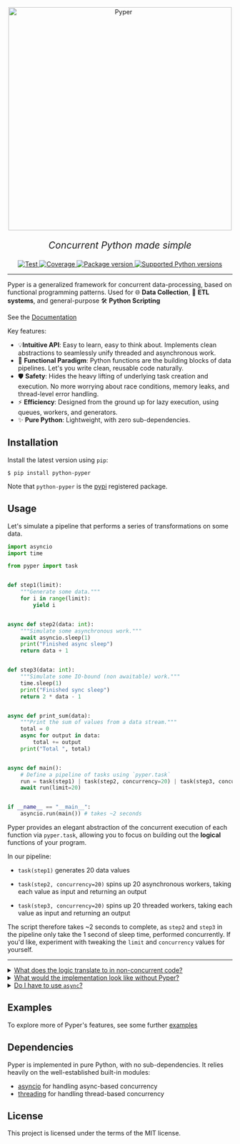 <p align="center">
  <img src="https://raw.githubusercontent.com/pyper-dev/pyper/refs/heads/main/docs/src/assets/img/pyper.png" alt="Pyper" style="width: 500px;">
</p>
<p align="center" style="font-size: 1.5em;">
    <em>Concurrent Python made simple</em>
</p>

<p align="center">
<a href="https://github.com/pyper-dev/pyper/actions/workflows/test.yml" target="_blank">
    <img src="https://github.com/pyper-dev/pyper/actions/workflows/test.yml/badge.svg" alt="Test">
</a>
<a href="https://coveralls.io/github/pyper-dev/pyper" target="_blank">
    <img src="https://coveralls.io/repos/github/pyper-dev/pyper/badge.svg" alt="Coverage">
</a>
<a href="https://pypi.org/project/python-pyper" target="_blank">
    <img src="https://img.shields.io/pypi/v/python-pyper?color=%2334D058&label=pypi%20package" alt="Package version">
</a>
<a href="https://pypi.org/project/python-pyper" target="_blank">
    <img src="https://img.shields.io/pypi/pyversions/python-pyper.svg?color=%2334D058" alt="Supported Python versions">
</a>
</p>

---

Pyper is a generalized framework for concurrent data-processing, based on functional programming patterns. Used for 🌐 **Data Collection**, 🔀 **ETL systems**, and general-purpose 🛠️ **Python Scripting**

See the [Documentation](https://pyper-dev.github.io/pyper/)

Key features:

* 💡**Intuitive API**: Easy to learn, easy to think about. Implements clean abstractions to seamlessly unify threaded and asynchronous work.
* 🚀 **Functional Paradigm**: Python functions are the building blocks of data pipelines. Let's you write clean, reusable code naturally.
* 🛡️ **Safety**: Hides the heavy lifting of underlying task creation and execution. No more worrying about race conditions, memory leaks, and thread-level error handling.
* ⚡ **Efficiency**: Designed from the ground up for lazy execution, using queues, workers, and generators.
* ✨ **Pure Python**: Lightweight, with zero sub-dependencies.

## Installation

Install the latest version using `pip`:

```console
$ pip install python-pyper
```

Note that `python-pyper` is the [pypi](https://pypi.org/project/python-pyper) registered package.

## Usage

Let's simulate a pipeline that performs a series of transformations on some data. 

```python
import asyncio
import time

from pyper import task


def step1(limit):
    """Generate some data."""
    for i in range(limit):
        yield i


async def step2(data: int):
    """Simulate some asynchronous work."""
    await asyncio.sleep(1)
    print("Finished async sleep")
    return data + 1


def step3(data: int):
    """Simulate some IO-bound (non awaitable) work."""
    time.sleep(1)
    print("Finished sync sleep")
    return 2 * data - 1


async def print_sum(data):
    """Print the sum of values from a data stream."""
    total = 0
    async for output in data:
        total += output
    print("Total ", total)


async def main():
    # Define a pipeline of tasks using `pyper.task`
    run = task(step1) | task(step2, concurrency=20) | task(step3, concurrency=20) > print_sum
    await run(limit=20)


if __name__ == "__main__":
    asyncio.run(main()) # takes ~2 seconds
```

Pyper provides an elegant abstraction of the concurrent execution of each function via `pyper.task`, allowing you to focus on building out the **logical** functions of your program.

In our pipeline:

* `task(step1)` generates 20 data values

* `task(step2, concurrency=20)` spins up 20 asynchronous workers, taking each value as input and returning an output

* `task(step3, concurrency=20)` spins up 20 threaded workers, taking each value as input and returning an output

The script therefore takes ~2 seconds to complete, as `step2` and `step3` in the pipeline only take the 1 second of sleep time, performed concurrently. If you'd like, experiment with tweaking the `limit` and `concurrency` values for yourself.

---

<details markdown="1">
<summary><u>What does the logic translate to in non-concurrent code?</u></summary>

<br>

Having defined the logical operations we want to perform on our data as functions, all we are doing is piping the output of one function to the input of another. In sequential code, this could look like:

```python
# Analogous to:
# pipeline = task(step1) | task(step2) | task(step3)
async def pipeline(limit):
    for data in step1(limit):
        data = await step2(data)
        data = step3(data)
        yield data


# Analogous to:
# run = pipeline > print_sum
async def run(limit):
    await print_sum(pipeline(limit))


async def main():
    await run(20) # takes ~40 seconds
```

Pyper uses the `|` (motivated by Unix's pipe operator) syntax as a representation of this input-output piping between tasks.

</details>

<details markdown="1">
<summary><u>What would the implementation look like without Pyper?</u></summary>

<br>

Concurrent programming in Python is notoriously difficult to get right. In a concurrent data pipeline, some challenges are:

* We want producers to concurrently execute tasks and send results to the next stage as soon as it's done processing
* We want consumers to lazily pick up output as soon as it's available from the previous stage
* We need to somehow unify the execution of threads and coroutines, without letting non-awaitable tasks clog up the event-loop

The basic approach to doing this is by using queues-- a simplified and very unabstracted implementation could be:

```python
async def pipeline(limit):
    q1 = asyncio.Queue()
    q2 = asyncio.Queue()
    q3 = asyncio.Queue()

    step2_concurrency=20
    step3_concurrency=20

    async def worker1():
        for data in step1(limit):
            await q1.put(data)
        for _ in range(step2_concurrency): 
            await q1.put(None)

    worker2s_finished = 0
    async def worker2():
        nonlocal worker2s_finished
        while True:
            data = await q1.get()
            if data is None:
                break
            output = await step2(data)
            await q2.put(output)
        worker2s_finished += 1
        if worker2s_finished == step2_concurrency:
            for _ in range(step3_concurrency): 
                await q2.put(None)

    worker3s_finished = 0
    async def worker3():
        nonlocal worker3s_finished
        loop = asyncio.get_running_loop()
        while True:
            data = await q2.get()
            if data is None:
                break
            # Pyper uses a custom thread group handler instead of run_in_executor
            output = await loop.run_in_executor(None, step3, data)
            await q3.put(output)
        worker3s_finished += 1
        if worker3s_finished == step3_concurrency:
            await q3.put(None)

    async with asyncio.TaskGroup() as tg:
        # Start all workers in the background
        tg.create_task(worker1())
        for _ in range(step2_concurrency):
            tg.create_task(worker2())
        for _ in range(step3_concurrency):
            tg.create_task(worker3())
        # Yield data until all workers have stopped
        while True:
            data = await q3.get()
            if data is None:
                break
            yield data


async def run(limit):
    await print_sum(pipeline(limit))


async def main():
    await run(20) # takes ~2 seconds
```

This implementation achieves the basic desired concurrent data flow, but still lacks some quality-of-life features that Pyper takes care of, like error handling within threads.

Pyper handles the complexities of managing queues and workers, so that this code can be reduced to the two-line main function in the example above.

</details>

<details markdown="1">
<summary><u>Do I have to use <code>async</code>?</u></summary>

<br>

No-- not every program is asynchronous, so Pyper pipelines are by default synchronous, as long as their tasks are defined as synchronous functions. For example:

```python
import time

from pyper import task


def step1(limit):
    for i in range(limit):
        yield i


def step2(data: int):
    time.sleep(1)
    return data + 1


def step3(data: int):
    time.sleep(1)
    return 2 * data - 1


def print_sum(data):
    total = 0
    for output in data:
        total += output
    print("Total ", total)


def main():
    run = task(step1) \
        | task(step2, concurrency=20) \
        | task(step3, concurrency=20) \
        > print_sum
    # Run synchronously
    run(limit=20)


if __name__ == "__main__":
    main() # takes ~2 seconds
```

A pipeline consisting of _at least one asynchronous function_ becomes an `AsyncPipeline`, which exposes the same logical function, provided `async` and `await` syntax in all of the obvious places. This makes it effortless to unify synchronously defined and asynchronously defined functions where need be.

</details>

## Examples

To explore more of Pyper's features, see some further [examples](https://pyper-dev.github.io/pyper/docs/Examples)

## Dependencies

Pyper is implemented in pure Python, with no sub-dependencies. It relies heavily on the well-established built-in modules:
* [asyncio](https://docs.python.org/3/library/asyncio.html) for handling async-based concurrency
* [threading](https://docs.python.org/3/library/threading.html) for handling thread-based concurrency

## License

This project is licensed under the terms of the MIT license.